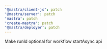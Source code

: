 ```yaml
---
'@mastra/client-js': patch
'@mastra/server': patch
'mastra': patch
'create-mastra': patch
'@mastra/deployer': patch
---
```


Make runId optional for workflow startAsync api

